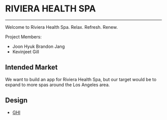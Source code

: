 # RIVIERA HEALTH SPA

---

Welcome to Riviera Health Spa. Relax. Refresh. Renew.

Project Members:

- Joon Hyuk Brandon Jang
- Kevinjeet Gill

## Intended Market

We want to build an app for Riviera Health Spa, but our target would be to expand to more spas around the Los Angeles area.

## Design

- [GHI](docs/ghi.md)
